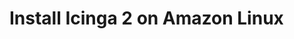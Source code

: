 # Install Icinga 2 on Amazon Linux
<!-- {% set amazon_linux = True %} -->
<!-- {% include "02-installation.md" %} -->
